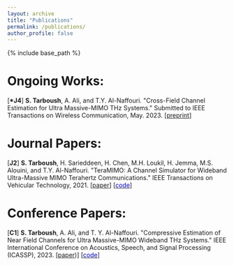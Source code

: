 ```yaml
---
layout: archive
title: "Publications"
permalink: /publications/
author_profile: false
---
```


{% include base_path %}


Ongoing Works:
======
[**\*J4**] **S. Tarboush**, A. Ali, and T.Y. Al-Naffouri. "Cross-Field Channel Estimation for Ultra Massive-MIMO THz Systems." Submitted to IEEE Transactions on Wireless Communication, May. 2023.
\[[preprint](https://arxiv.org/pdf/2305.13757v2.pdf)\]

Journal Papers:
======
[**J2**] **S. Tarboush**, H. Sarieddeen, H. Chen, M.H. Loukil, H. Jemma, M.S. Alouini, and T.Y. Al-Naffouri. "TeraMIMO: A Channel Simulator for Wideband Ultra-Massive MIMO Terahertz Communications." IEEE Transactions on Vehicular Technology, 2021.
\[[paper](https://ieeexplore.ieee.org/document/9591285)\]
\[[<span style="color:blue">code</span>](https://github.com/SimonTarboush/TeraMIMO)\]

Conference Papers:
======
[**C1**] **S. Tarboush**, A. Ali, and T. Y. Al-Naffouri. "Compressive Estimation of Near Field Channels for Ultra Massive-MIMO Wideband THz Systems." IEEE International Conference on Acoustics, Speech, and Signal Processing (ICASSP), 2023.
\[[paper](https://ieeexplore.ieee.org/abstract/document/10096832))\]
\[[<span style="color:blue">code</span>](https://github.com/SimonTarboush/Compressive-Estimation-of-Near-Field-Channels-for-Ultra-Massive-Mimo-Wideband-THz-Systems)\]

